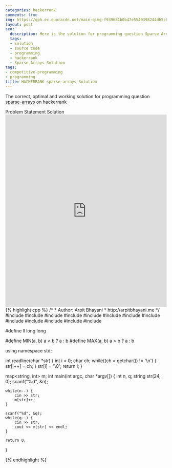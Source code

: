 ```yaml
---
categories: hackerrank
comments: true
img: https://qph.ec.quoracdn.net/main-qimg-f939681b0b47e5540398244db5c8966f?convert_to_webp=true
layout: post
seo:
  description: Here is the solution for programming question Sparse Arrays on hackerrank
  tags:
  - solution
  - source code
  - programming
  - hackerrank
  - Sparse Arrays Solution
tags:
- competitive-programming
- programming
title: HACKERRANK sparse-arrays Solution
---
```

The correct, optimal and working solution for programming question [sparse-arrays](https://www.hackerrank.com/challenges/sparse-arrays) on hackerrank

<div class="ui secondary pointing large menu">
  <a class="grey item" data-tab="problem-statement">
    Problem Statement
  </a>
  <a class="active item grey" data-tab="solution">
    Solution
  </a>
</div>
<div class="ui bottom attached tab" data-tab="problem-statement">
    <iframe src="https://www.hackerrank.com/challenges/sparse-arrays" width="100%" height="600px" style="overflow: scroll; border: none;"></iframe>
</div>
<div class="ui bottom attached active tab" data-tab="solution">
{% highlight cpp %}
/*
 *  Author: Arpit Bhayani
 *  http://arpitbhayani.me
 */
#include <cmath>
#include <cstdio>
#include <cstdlib>
#include <climits>
#include <deque>
#include <iostream>
#include <list>
#include <limits>
#include <map>
#include <queue>
#include <set>
#include <stack>
#include <vector>

#define ll long long

#define MIN(a, b) a < b ? a : b
#define MAX(a, b) a > b ? a : b

using namespace std;

int readline(char *str) {
    int i = 0;
    char ch;
    while((ch = getchar()) != '\n') {
        str[i++] = ch;
    }
    str[i] = '\0';
    return i;
}

map<string, int> m;
int main(int argc, char *argv[]) {
    int n, q;
    string str(24, 0);
    scanf("%d", &n);

    while(n--) {
        cin >> str;
        m[str]++;
    }

    scanf("%d", &q);
    while(q--) {
        cin >> str;
        cout << m[str] << endl;
    }

    return 0;
}

{% endhighlight %}
</div>
